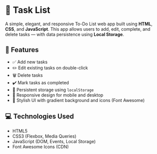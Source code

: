 # 📝 Task List

A simple, elegant, and responsive To-Do List web app built using **HTML**, **CSS**, and **JavaScript**. This app allows users to add, edit, complete, and delete tasks — with data persistence using **Local Storage**.

## 🚀 Features

- ✅ Add new tasks
- ✏️ Edit existing tasks on double-click
- 🗑 Delete tasks
- ✔️ Mark tasks as completed
- 🔁 Persistent storage using `localStorage`
- 📱 Responsive design for mobile and desktop
- 🎨 Stylish UI with gradient background and icons (Font Awesome)

## 💻 Technologies Used

- HTML5
- CSS3 (Flexbox, Media Queries)
- JavaScript (DOM, Events, Local Storage)
- Font Awesome Icons (CDN)
